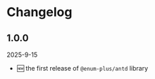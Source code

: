 <!-- markdownlint-disable MD009 MD024 -->

# Changelog

## 1.0.0

2025-9-15

- 🆕 the first release of `@enum-plus/antd` library
